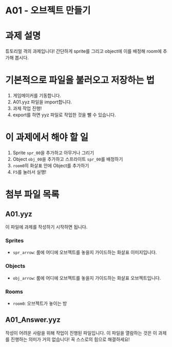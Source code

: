 # A01 - 오브젝트 만들기

# 과제 설명
튜토리얼 격의 과제입니다! 간단하게 sprite를 그리고 object에 이를 배정해 room에 추가해 봅시다.

# 기본적으로 파일을 불러오고 저장하는 법

1. 게임메이커를 기동합니다.
2. A01.yyz 파일을 import합니다.
3. 과제 작업 진행!
3. export를 하면 yyz 파일로 작업한 것을 뺄 수 있습니다.

# 이 과제에서 해야 할 일
1. Sprite ```spr_00```을 추가하고 아무거나 그리기
2. Object ```obj_00```을 추가하고 스프라이트 ```spr_00```를 배정하기
3. ```room0```의 화살표 안에 Object를 추가하기
4. ```F5```를 눌러서 실행!

# 첨부 파일 목록

## A01.yyz
이 파일에 과제를 작성하기 시작하면 됩니다.
### Sprites
 - ```spr_arrow```: 룸에 어디에 오브젝트를 놓을지 가이드하는 화살표 이미지입니다.
### Objects
 - ```obj_arrow```: 룸에 어디에 오브젝트를 놓을지 가이드하는 화살표 오브젝트입니다.
### Rooms
 - ```room0```: 오브젝트가 놓이는 방

## A01_Answer.yyz
작성이 어려운 사람을 위해 작업이 진행된 파일입니다. 이 파일을 열람하는 것은 이 과제를 진행하는 의미가 거의 없습니다! 꼭 스스로의 힘으로 해결하세요!